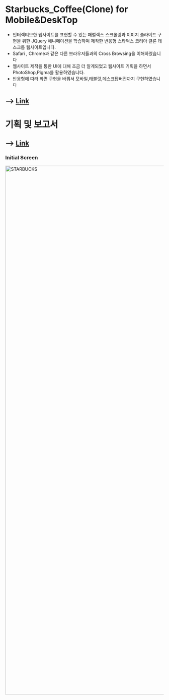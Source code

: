 # Starbucks_Coffee(Clone) for Mobile&DeskTop

- 인터렉티브한 웹사이트를 표현할 수 있는 패럴랙스 스크롤링과 이미지 슬라이드 구현을 위한 JQuery 애니메이션을 학습하며 제작한 반응형 스타벅스 코리아 클론 데스크톱 웹사이트입니다.
- Safari , Chrome과 같은 다른 브라우저들과의 Cross Browsing을 이해하였습니다
- 웹사이트 제작을 통한 UI에 대해 조금 더 알게되었고 웹사이트 기획을 하면서 PhotoShop,Pigma를 활용하였습니다.
- 반응형에 따라 화면 구현을 바꿔서 모바일,태블릿,데스크탑버전까지 구현하였습니다

## --> [Link](https://kdn0325.github.io/StarbucksKR/)

# 기획 및 보고서

## --> [Link](https://github.com/kdn0325/starbucksPPT/blob/master/프로젝트완료결과보고서작성_PPT.pdf)

### Initial Screen
<img width="1679" alt="STARBUCKS" src="https://user-images.githubusercontent.com/91298955/148896831-d5585f8f-ff9f-49fc-9b96-599bb9fc38da.png">
